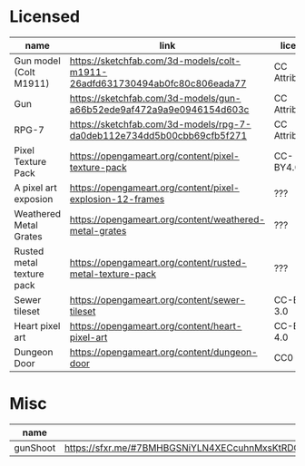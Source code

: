 # Licensed

| name                   | link                                                                        | license        |
| ---------------------- | --------------------------------------------------------------------------- | -------------- |
| Gun model (Colt M1911) | https://sketchfab.com/3d-models/colt-m1911-26adfd631730494ab0fc80c806eada77 | CC Attribution |
| Gun                    | https://sketchfab.com/3d-models/gun-a66b52ede9af472a9a9e0946154d603c        | CC Attribution |
| RPG-7                  | https://sketchfab.com/3d-models/rpg-7-da0deb112e734dd5b00cbb69cfb5f271      | CC Attribution |
| Pixel Texture Pack     | https://opengameart.org/content/pixel-texture-pack                          | CC-BY4.0       |
| A pixel art exposion   | https://opengameart.org/content/pixel-explosion-12-frames                   | ???            |
| Weathered Metal Grates | https://opengameart.org/content/weathered-metal-grates                      | ???            |
| Rusted metal texture pack | https://opengameart.org/content/rusted-metal-texture-pack | ??? |
| Sewer tileset | https://opengameart.org/content/sewer-tileset | CC-BY 3.0 |
| Heart pixel art | https://opengameart.org/content/heart-pixel-art | CC-BY 4.0 |
| Dungeon Door | https://opengameart.org/content/dungeon-door | CC0 |


# Misc

| name     | link                                                                                                                                       |
| -------- | ------------------------------------------------------------------------------------------------------------------------------------------ |
| gunShoot | https://sfxr.me/#7BMHBGSNiYLN4XECcuhnMxsKtRDCk3PwSwx2gLfRBMYFRvrtykUcVZogWW2VLhJQhQmMiUZ7F84DagitFF4QLUFv2QAWASzCG6EPrVskxeW9nLQ8tWByy9H4G |
